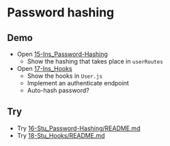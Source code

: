 # Password hashing

## Demo

- Open [15-Ins_Password-Hashing](../../01-Activities/15-Ins_Password-Hashing)
  - Show the hashing that takes place in `userRoutes`
- Open [17-Ins_Hooks](../../01-Activities/17-Ins_Hooks)
  - Show the hooks in `User.js`
  - Implement an authenticate endpoint
  - Auto-hash password?

## Try

- Try [16-Stu_Password-Hashing/README.md](../../01-Activities/16-Stu_Password-Hashing/README.md)
- Try [18-Stu_Hooks/README.md](../../01-Activities/18-Stu_Hooks/README.md)
